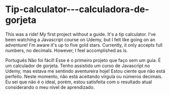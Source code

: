 # Tip-calculator---calculadora-de-gorjeta

This was a ride! My first project without a guide. It's a tip calculator. I've been watching a Javascript course on Udemy, but I felt like going on an adventure!
I'm aware it's up to five gold stars. Currently, it only accepts full numbers, no decimals. However, I feel accomplished as is.

Português
Não foi fácil! Esse é o primeiro projeto que faço sem um guia. É um calculador de gorjeta. Tenho assistido um curso de Javascript no Udemy, mas estava me sentindo aventureira hoje!
Estou ciente que não está perfeito. Neste momento, não está aceitando vírgula ou números decimais. Eu sei que não é o ideal, porém, estou satisfeita com o resultado atual
considerando o meu nível de aprendizado.
